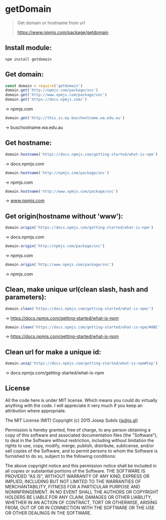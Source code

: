 # getDomain
> Get domain or hostname from url
>
> https://www.npmjs.com/package/getdomain

## Install module:
```
npm install getdomain
```

## Get domain:
```javascript
const domain = require('getdomain')
domain.get('http://npmjs.com/package/snc')
domain.get('http://www.npmjs.com/package/snc')
domain.get('https://docs.npmjs.com/')
```
-> npmjs.com

```javascript
domain.get('http://this.is.my.buschoolname.wa.edu.au')
```
-> buschoolname.wa.edu.au

## Get hostname:
```javascript
domain.hostname('https://docs.npmjs.com/getting-started/what-is-npm')
```
-> docs.npmjs.com

```javascript
domain.hostname('http://npmjs.com/package/snc')
```
-> npmjs.com

```javascript
domain.hostname('http://www.npmjs.com/package/snc')
```
-> www.npmjs.com


## Get origin(hostname without 'www'):
```javascript
domain.origin('https://docs.npmjs.com/getting-started/what-is-npm')
```
-> docs.npmjs.com

```javascript
domain.origin('http://npmjs.com/package/snc')
```
-> npmjs.com

```javascript
domain.origin('http://www.npmjs.com/package/snc')
```
-> npmjs.com

## Clean, make unique url(clean slash, hash and parameters):
```javascript
domain.clean('https://docs.npmjs.com/getting-started/what-is-npm/')
```
-> https://docs.npmjs.com/getting-started/what-is-npm

```javascript
domain.clean('https://docs.npmjs.com/getting-started/what-is-npm/#ABC')
```
-> https://docs.npmjs.com/getting-started/what-is-npm

## Clean url for make a unique id:
```javascript
domain.uniq('https://docs.npmjs.com/getting-started/what-is-npm#top')
```
-> docs.npmjs.com/getting-started/what-is-npm


## License

All the code here is under MIT license. Which means you could do virtually anything with the code. I will appreciate it very much if you keep an attribution where appropriate.

The MIT License (MIT) Copyright (c) 2015 Josep Subils (js@js.gl)

Permission is hereby granted, free of charge, to any person obtaining a copy of this software and associated documentation files (the "Software"), to deal in the Software without restriction, including without limitation the rights to use, copy, modify, merge, publish, distribute, sublicense, and/or sell copies of the Software, and to permit persons to whom the Software is furnished to do so, subject to the following conditions:

The above copyright notice and this permission notice shall be included in all copies or substantial portions of the Software.
THE SOFTWARE IS PROVIDED "AS IS", WITHOUT WARRANTY OF ANY KIND, EXPRESS OR IMPLIED, INCLUDING BUT NOT LIMITED TO THE WARRANTIES OF MERCHANTABILITY, FITNESS FOR A PARTICULAR PURPOSE AND NONINFRINGEMENT. IN NO EVENT SHALL THE AUTHORS OR COPYRIGHT HOLDERS BE LIABLE FOR ANY CLAIM, DAMAGES OR OTHER LIABILITY, WHETHER IN AN ACTION OF CONTRACT, TORT OR OTHERWISE, ARISING FROM, OUT OF OR IN CONNECTION WITH THE SOFTWARE OR THE USE OR OTHER DEALINGS IN THE SOFTWARE.
